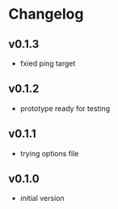 # Changelog

## v0.1.3

- fxied ping target

## v0.1.2

- prototype ready for testing

## v0.1.1

- trying options file

## v0.1.0

- initial version
